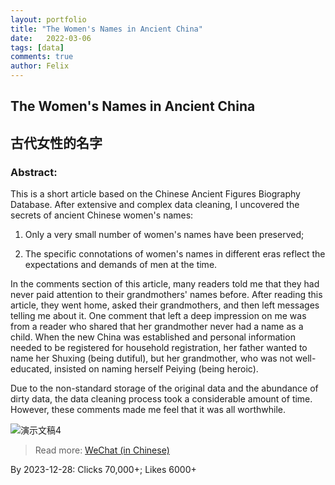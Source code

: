 ```yaml
---
layout: portfolio
title: "The Women's Names in Ancient China"
date:   2022-03-06
tags: [data]
comments: true
author: Felix
---
```


<!-- more -->

## **The Women's Names in Ancient China**
## 古代女性的名字

### **Abstract:** 

This is a short article based on the Chinese Ancient Figures Biography Database. After extensive and complex data cleaning, I uncovered the secrets of ancient Chinese women's names: 

1) Only a very small number of women's names have been preserved; 

2) The specific connotations of women's names in different eras reflect the expectations and demands of men at the time. 

In the comments section of this article, many readers told me that they had never paid attention to their grandmothers' names before. After reading this article, they went home, asked their grandmothers, and then left messages telling me about it. One comment that left a deep impression on me was from a reader who shared that her grandmother never had a name as a child. When the new China was established and personal information needed to be registered for household registration, her father wanted to name her Shuxing (being dutiful), but her grandmother, who was not well-educated, insisted on naming herself Peiying (being heroic). 

Due to the non-standard storage of the original data and the abundance of dirty data, the data cleaning process took a considerable amount of time. However, these comments made me feel that it was all worthwhile.

![演示文稿4](https://github.com/SousekiL/women-s_name/assets/16383958/16c6805d-8af8-4b5f-ab1b-8d5c85245aa5)

> Read more: [WeChat (in Chinese)](https://mp.weixin.qq.com/s/RdEKaUdwB51W1mP4QlPahg)

By 2023-12-28: Clicks 70,000+; Likes 6000+
